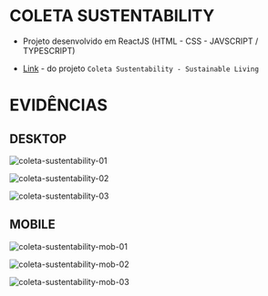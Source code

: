# COLETA SUSTENTABILITY

- Projeto desenvolvido em ReactJS (HTML - CSS - JAVSCRIPT / TYPESCRIPT)

- [Link](https://coleta-sustentability.netlify.app/) - do projeto `Coleta Sustentability - Sustainable Living`

# EVIDÊNCIAS

## DESKTOP

![coleta-sustentability-01](https://github.com/user-attachments/assets/7d768b47-e153-419b-bb9e-560646e238a7)

![coleta-sustentability-02](https://github.com/user-attachments/assets/4ac6c943-edf8-4b5c-8f28-5627bb1587e9)

![coleta-sustentability-03](https://github.com/user-attachments/assets/90544aa8-e125-433f-a57e-70df167da513)


## MOBILE

![coleta-sustentability-mob-01](https://github.com/user-attachments/assets/9c1f12cf-4f7b-4c09-a063-9b2aab6c3c10)

![coleta-sustentability-mob-02](https://github.com/user-attachments/assets/d228bd64-4772-4d42-a0bd-37b2876b2c9f)

![coleta-sustentability-mob-03](https://github.com/user-attachments/assets/1b31d21d-b541-4d04-a5c4-ae37b17d7e03)
